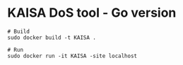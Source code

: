 # KAISA DoS tool - Go version

```
# Build
sudo docker build -t KAISA .

# Run
sudo docker run -it KAISA -site localhost
```
